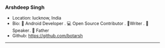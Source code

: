 ### Arshdeep Singh

- Location: lucknow, India
- Bio: 📱 Android Developer . 💻 Open Source Contributor . 📝Writer . 🎤 Speaker . 👶 Father 
- Github: https://github.com/botarsh
***
